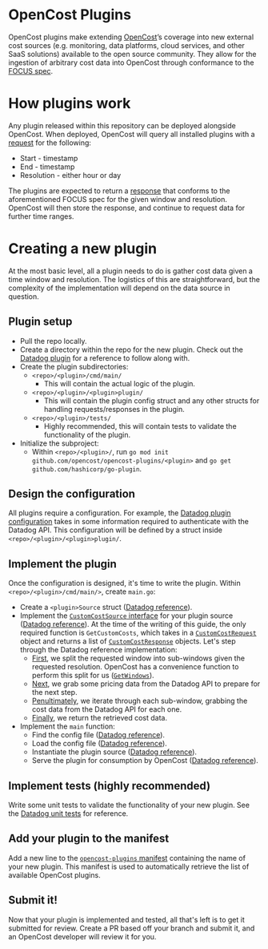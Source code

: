 
# OpenCost Plugins

OpenCost plugins make extending [OpenCost](https://github.com/opencost/opencost)’s coverage into new external cost sources (e.g. monitoring, data platforms, cloud services, and other SaaS solutions) available to the open source community. They allow for the ingestion of arbitrary cost data into OpenCost through conformance to the [FOCUS spec](https://focus.finops.org/).

# How plugins work

Any plugin released within this repository can be deployed alongside OpenCost. When deployed, OpenCost will query all installed plugins with a [request](https://github.com/opencost/opencost/blob/531641e608f404bbdc756c5dd291a44367053190/protos/customcost/messages.proto#L14-L22) for the following:
- Start - timestamp
- End - timestamp
- Resolution - either hour or day

The plugins are expected to return a [response](https://github.com/opencost/opencost/blob/531641e608f404bbdc756c5dd291a44367053190/protos/customcost/messages.proto#L28-L54) that conforms to the aforementioned FOCUS spec for the given window and resolution. OpenCost will then store the response, and continue to request data for further time ranges.

# Creating a new plugin

At the most basic level, all a plugin needs to do is gather cost data given a time window and resolution. The logistics of this are straightforward, but the complexity of the implementation will depend on the data source in question.

## Plugin setup
- Pull the repo locally.
- Create a directory within the repo for the new plugin. Check out the [Datadog plugin](https://github.com/opencost/opencost-plugins/tree/main/datadog) for a reference to follow along with.
- Create the plugin subdirectories:
    - `<repo>/<plugin>/cmd/main/`
        - This will contain the actual logic of the plugin.
    - `<repo>/<plugin>/<plugin>plugin/`
        - This will contain the plugin config struct and any other structs for handling requests/responses in the plugin.
    - `<repo>/<plugin>/tests/`
        - Highly recommended, this will contain tests to validate the functionality of the plugin.
- Initialize the subproject:
    - Within `<repo>/<plugin>/`, run `go mod init github.com/opencost/opencost-plugins/<plugin>` and `go get github.com/hashicorp/go-plugin`.

## Design the configuration

All plugins require a configuration. For example, the [Datadog plugin configuration](https://github.com/opencost/opencost-plugins/blob/main/datadog/datadogplugin/datadogconfig.go) takes in some information required to authenticate with the Datadog API. This configuration will be defined by a struct inside `<repo>/<plugin>/<plugin>plugin/`.

## Implement the plugin

Once the configuration is designed, it's time to write the plugin. Within `<repo>/<plugin>/cmd/main/>`, create `main.go`:
- Create a `<plugin>Source` struct ([Datadog reference](https://github.com/opencost/opencost-plugins/blob/00809062196b79ce354a5cdafaba1d6ed3f132f9/datadog/cmd/main/main.go#L43-L47)).
- Implement the [`CustomCostSource` interface](https://github.com/opencost/opencost/blob/531641e608f404bbdc756c5dd291a44367053190/core/pkg/plugin/plugin_interface.go#L12-L14) for your plugin source ([Datadog reference](https://github.com/opencost/opencost-plugins/blob/00809062196b79ce354a5cdafaba1d6ed3f132f9/datadog/cmd/main/main.go#L49-L88)). At the time of the writing of this guide, the only required function is `GetCustomCosts`, which takes in a [`CustomCostRequest`](https://github.com/opencost/opencost/blob/develop/protos/customcost/messages.proto#L14-L22) object and returns a list of [`CustomCostResponse`](https://github.com/opencost/opencost/blob/develop/protos/customcost/messages.proto#L28-L54) objects. Let's step through the Datadog reference implementation:
    - [First](https://github.com/opencost/opencost-plugins/blob/00809062196b79ce354a5cdafaba1d6ed3f132f9/datadog/cmd/main/main.go#L52), we split the requested window into sub-windows given the requested resolution. OpenCost has a convenience function to perform this split for us ([`GetWindows`](https://github.com/opencost/opencost/blob/b9f5e42f17ae5b1b05b722dd04502bd307a6a25c/core/pkg/opencost/window.go#L1084)).
    - [Next](https://github.com/opencost/opencost-plugins/blob/00809062196b79ce354a5cdafaba1d6ed3f132f9/datadog/cmd/main/main.go#L63), we grab some pricing data from the Datadog API to prepare for the next step.
    - [Penultimately](https://github.com/opencost/opencost-plugins/blob/00809062196b79ce354a5cdafaba1d6ed3f132f9/datadog/cmd/main/main.go#L75-L85), we iterate through each sub-window, grabbing the cost data from the Datadog API for each one.
    - [Finally](https://github.com/opencost/opencost-plugins/blob/00809062196b79ce354a5cdafaba1d6ed3f132f9/datadog/cmd/main/main.go#L87), we return the retrieved cost data.
- Implement the `main` function:
    - Find the config file ([Datadog reference](https://github.com/opencost/opencost-plugins/blob/main/datadog/cmd/main/main.go#L92)).
    - Load the config file ([Datadog reference](https://github.com/opencost/opencost-plugins/blob/main/datadog/cmd/main/main.go#L97)).
    - Instantiate the plugin source ([Datadog reference](https://github.com/opencost/opencost-plugins/blob/00809062196b79ce354a5cdafaba1d6ed3f132f9/datadog/cmd/main/main.go#L104-L106)).
    - Serve the plugin for consumption by OpenCost ([Datadog reference](https://github.com/opencost/opencost-plugins/blob/00809062196b79ce354a5cdafaba1d6ed3f132f9/datadog/cmd/main/main.go#L110-L118)).

## Implement tests (highly recommended)
Write some unit tests to validate the functionality of your new plugin. See the [Datadog unit tests](https://github.com/opencost/opencost-plugins/blob/main/datadog/tests/datadog_test.go) for reference.

## Add your plugin to the manifest
Add a new line to the [`opencost-plugins` manifest](https://github.com/opencost/opencost-plugins/blob/main/manifest) containing the name of your new plugin. This manifest is used to automatically retrieve the list of available OpenCost plugins.

## Submit it!
Now that your plugin is implemented and tested, all that's left is to get it submitted for review. Create a PR based off your branch and submit it, and an OpenCost developer will review it for you.
